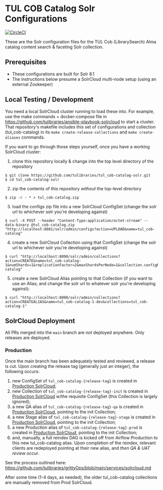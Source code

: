 # TUL COB Catalog Solr Configurations
[![CircleCI](https://circleci.com/gh/tulibraries/tul_cob-catalog-solr.svg?style=svg)](https://circleci.com/gh/tulibraries/tul_cob-catalog-solr)

These are the Solr configuration files for the TUL Cob (LibrarySearch) Alma catalog content search & faceting Solr collection.

## Prerequisites

- These configurations are built for Solr 8.1
- The instructions below presume a SolrCloud multi-node setup (using an external Zookeeper)

## Local Testing / Development

You need a local SolrCloud cluster running to load these into. For example, use the make commands + docker-compose file in https://github.com/tulibraries/ansible-playbook-solrcloud to start a cluster. That repository's makefile includes this set of configurations and collection (tul_cob-catalog) in its `make create-release-collections` and `make create-aliases` commands.

If you want to go through those steps yourself, once you have a working SolrCloud cluster:

1. clone this repository locally & change into the top level directory of the repository

```
$ git clone https://github.com/tulibraries/tul_cob-catalog-solr.git
$ cd tul_cob-catalog-solr
```

2. zip the contents of this repository *without* the top-level directory

```
$ zip -r - * > tul_cob-catalog.zip
```

3. load the configs zip file into a new SolrCloud ConfigSet (change the solr url to whichever solr you're developing against)

```
$ curl -X POST --header "Content-Type:application/octet-stream" --data-binary @tul_cob-catalog.zip "http://localhost:8081/solr/admin/configs?action=UPLOAD&name=tul_cob-catalog"
```

4. create a new SolrCloud Collection using that ConfigSet (change the solr url to whichever solr you're developing against)

```
$ curl "http://localhost:8090/solr/admin/collections?action=CREATE&name=tul_cob-catalog-1&numShards=1&replicationFactor=2&maxShardsPerNode=1&collection.configName=tul_cob-catalog"
```

5. create a new SolrCloud Alias pointing to that Collection (if you want to use an Alias; and change the solr url to whatever solr you're developing against):

```
$ curl "http://localhost:8090/solr/admin/collections?action=CREATEALIAS&name=tul_cob-catalog-1-dev&collections=tul_cob-catalog-1"
```

## SolrCloud Deployment

All PRs merged into the `main` branch are _not_ deployed anywhere. Only releases are deployed.

### Production

Once the main branch has been adequately tested and reviewed, a release is cut. Upon creating the release tag (generally just an integer), the following occurs:
1. new ConfigSet of `tul_cob-catalog-{release-tag}` is created in [Production SolrCloud](https://solrcloud.tul-infra.page);
2. new Collection of `tul_cob-catalog-{release-tag}-init` is created in [Production SolrCloud](https://solrcloud.tul-infra.page) w/the requisite ConfigSet (this Collection is largely ignored);
3. a new QA alias of `tul_cob-catalog-{release-tag}-qa` is created in [Production SolrCloud](https://solrcloud.tul-infra.page), pointing to the init Collection;
3. a new Stage alias of `tul_cob-catalog-{release-tag}-stage` is created in [Production SolrCloud](https://solrcloud.tul-infra.page), pointing to the init Collection;
3. a new Production alias of `tul_cob-catalog-{release-tag}-prod` is created in [Production SolrCloud](https://solrcloud.tul-infra.page), pointing to the init Collection;
4. and, manually, a full reindex DAG is kicked off from Airflow Production to this new tul_cob-catalog alias. Upon completion of the reindex, relevant clients are redeployed pointing at their new alias, and *then QA & UAT review occur*.

See the process outlined here: https://github.com/tulibraries/grittyOps/blob/main/services/solrcloud.md

After some time (1-4 days, as needed), the older tul_cob-catalog collections are manually removed from Prod SolrCloud.
